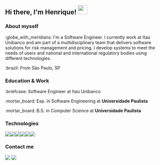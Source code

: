 ## Hi there, I'm Henrique! <img src="https://raw.githubusercontent.com/MartinHeinz/MartinHeinz/master/wave.gif" width="30px">


### About myself
<p>:globe_with_meridians: I'm a Software Engineer. I currently work at Itaú Unibanco and am part of a multidisciplinary team that delivers software solutions for risk management and pricing. I develop systems to meet the needs of users and national and international regulatory bodies using different technologies.</p>

<p>:brazil: From São Paulo, SP</p>

### Education & Work

<p>:briefcase: Software Engineer at Itaú Unibanco</p>
<p>:mortar_board: Esp. in Software Engineering at <strong>Universidade Paulista</strong></p>
<p>:mortar_board: B.S. in Computer Science at <strong>Universidade Paulista</strong></p>

### Technologies
<img src="https://img.icons8.com/color/42/000000/c-sharp-logo.png"/><img src="https://img.icons8.com/fluency/42/00000/visual-studio.png"/><img src="https://img.icons8.com/color/42/00000/visual-studio-code-2019.png"/><img src="https://img.icons8.com/color/42/00000/microsoft-sql-server.png"/><img src="https://img.icons8.com/color/42/00000/mysql-logo.png"/><img src="https://img.icons8.com/color/42/000000/raspberry-pi.png"/>

### Contact me
 <a href="https://www.linkedin.com/in/henriquebs98/"><img src="https://img.shields.io/badge/-henriquebs98-blue?style=flat-square&logo=Linkedin&logoColor=white&link=https://www.linkedin.com/in/giulia-piombo/" /></a> <a href="mailto:henriquebs98@gmail.com"><img src="https://img.shields.io/badge/-henriquebs98@gmail.com-d14836?style=flat-square&logo=Gmail&logoColor=white&link=mailto:henriquebs98@gmail.com" /></a>
